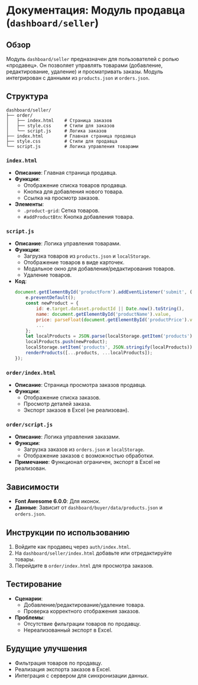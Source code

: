 # Документация: Модуль продавца (`dashboard/seller`)

## Обзор

Модуль `dashboard/seller` предназначен для пользователей с ролью «продавец». Он позволяет управлять товарами (добавление, редактирование, удаление) и просматривать заказы. Модуль интегрирован с данными из `products.json` и `orders.json`.

## Структура

```
dashboard/seller/
├── order/
│   ├── index.html    # Страница заказов
│   ├── style.css     # Стили для заказов
│   └── script.js     # Логика заказов
├── index.html        # Главная страница продавца
├── style.css         # Стили для продавца
└── script.js         # Логика управления товарами
```

### `index.html`
- **Описание**: Главная страница продавца.
- **Функции**:
  - Отображение списка товаров продавца.
  - Кнопка для добавления нового товара.
  - Ссылка на просмотр заказов.
- **Элементы**:
  - `.product-grid`: Сетка товаров.
  - `#addProductBtn`: Кнопка добавления товара.

### `script.js`
- **Описание**: Логика управления товарами.
- **Функции**:
  - Загрузка товаров из `products.json` и `localStorage`.
  - Отображение товаров в виде карточек.
  - Модальное окно для добавления/редактирования товаров.
  - Удаление товаров.
- **Код**:
  ```javascript
  document.getElementById('productForm').addEventListener('submit', (e) => {
      e.preventDefault();
      const newProduct = {
          id: e.target.dataset.productId || Date.now().toString(),
          name: document.getElementById('productName').value,
          price: parseFloat(document.getElementById('productPrice').value),
          ...
      };
      let localProducts = JSON.parse(localStorage.getItem('products') || '[]');
      localProducts.push(newProduct);
      localStorage.setItem('products', JSON.stringify(localProducts));
      renderProducts([...products, ...localProducts]);
  });
  ```

### `order/index.html`
- **Описание**: Страница просмотра заказов продавца.
- **Функции**:
  - Отображение списка заказов.
  - Просмотр деталей заказа.
  - Экспорт заказов в Excel (не реализован).

### `order/script.js`
- **Описание**: Логика управления заказами.
- **Функции**:
  - Загрузка заказов из `orders.json` и `localStorage`.
  - Отображение заказов с возможностью обработки.
- **Примечание**: Функционал ограничен, экспорт в Excel не реализован.

## Зависимости

- **Font Awesome 6.0.0**: Для иконок.
- **Данные**: Зависит от `dashboard/buyer/data/products.json` и `orders.json`.

## Инструкции по использованию

1. Войдите как продавец через `auth/index.html`.
2. На `dashboard/seller/index.html` добавьте или отредактируйте товары.
3. Перейдите в `order/index.html` для просмотра заказов.

## Тестирование

- **Сценарии**:
  - Добавление/редактирование/удаление товара.
  - Проверка корректного отображения заказов.
- **Проблемы**:
  - Отсутствие фильтрации товаров по продавцу.
  - Нереализованный экспорт в Excel.

## Будущие улучшения

- Фильтрация товаров по продавцу.
- Реализация экспорта заказов в Excel.
- Интеграция с сервером для синхронизации данных.
